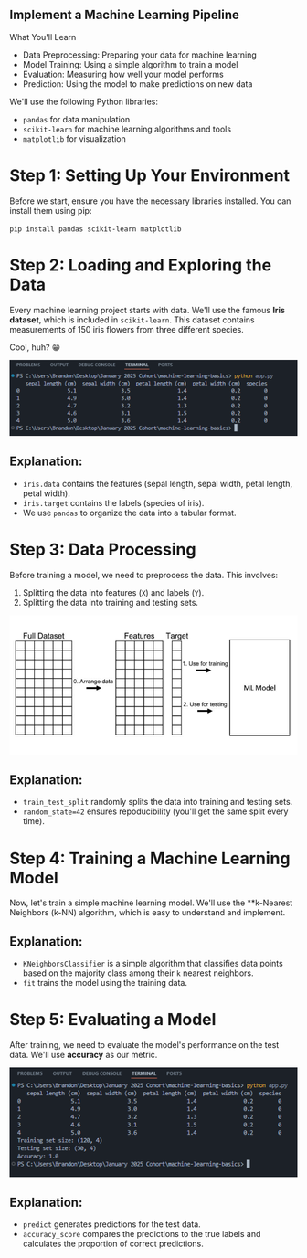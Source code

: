 ## Implement a Machine Learning Pipeline

What You'll Learn
- Data Preprocessing: Preparing your data for machine learning
- Model Training: Using a simple algorithm to train a model
- Evaluation: Measuring how well your model performs
- Prediction: Using the model to make predictions on new data

We'll use the following Python libraries:
- `pandas` for data manipulation
- `scikit-learn` for machine learning algorithms and tools
- `matplotlib` for visualization

# Step 1: Setting Up Your Environment
Before we start, ensure you have the necessary libraries installed. You can install them using pip:

`pip install pandas scikit-learn matplotlib`

# Step 2: Loading and Exploring the Data
Every machine learning project starts with data. We'll use the famous **Iris dataset**, which is included in `scikit-learn`.
This dataset contains measurements of 150 iris flowers from three different species. 

Cool, huh? :grin:

![Alt text](https://raw.githubusercontent.com/rb-thompson/machine-learning-basics/refs/heads/main/project_files/print-head.png "printed data head")

## Explanation:

- `iris.data` contains the features (sepal length, sepal width, petal length, petal width).
- `iris.target` contains the labels (species of iris).
- We use `pandas` to organize the data into a tabular format.

# Step 3: Data Processing
Before training a model, we need to preprocess the data. This involves:

1. Splitting the data into features (`X`) and labels (`Y`).
2. Splitting the data into training and testing sets.

![Alt text](https://raw.githubusercontent.com/rb-thompson/machine-learning-basics/refs/heads/main/project_files/train-test-split.jpg "test-train-split method graphic")

## Explanation:

- `train_test_split` randomly splits the data into training and testing sets.
- `random_state=42` ensures repoducibility (you'll get the same split every time).

# Step 4: Training a Machine Learning Model
Now, let's train a simple machine learning model. We'll use the **k-Nearest Neighbors (k-NN) algorithm, 
which is easy to understand and implement.

## Explanation:

- `KNeighborsClassifier` is a simple algorithm that classifies data points based on the majority class among their `k` nearest neighbors.
- `fit` trains the model using the training data.

# Step 5: Evaluating a Model
After training, we need to evaluate the model's performance on the test data. We'll use **accuracy** as our metric.

![Alt text](https://raw.githubusercontent.com/rb-thompson/machine-learning-basics/refs/heads/main/project_files/accuracy-score.png "calculated model accuracy score graphic")

## Explanation:

- `predict` generates predictions for the test data.
- `accuracy_score` compares the predictions to the true labels and calculates the proportion of correct predictions. 


